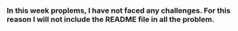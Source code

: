 ### In this week proplems, I have not faced any challenges. For this reason I will not include the README file in all the problem.
